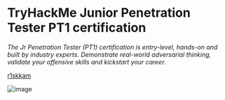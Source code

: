 # TryHackMe Junior Penetration Tester PT1 certification

*The Jr Penetration Tester (PT1) certification is entry-level, hands-on and built by industry experts. Demonstrate real-world adversarial thinking, validate your offensive skills and kickstart your career.*

[r1skkam](https://tryhackme.com/p/r1skkam)

![image](https://github.com/user-attachments/assets/6d697321-650b-443b-9aec-517df22152c9)
